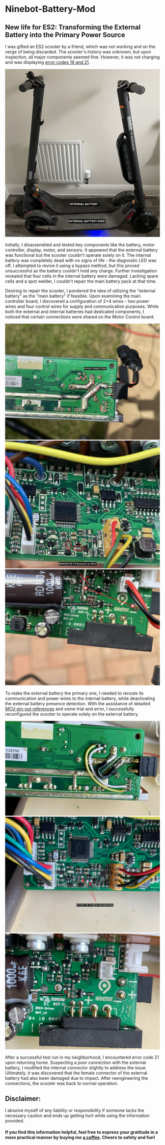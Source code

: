# Ninebot-Battery-Mod

## New life for ES2: Transforming the External Battery into the Primary Power Source

I was gifted an ES2 scooter by a friend, which was not working and on the verge of being discarded. The scooter's history was unknown, but upon inspection, all major components seemed fine. However, it was not charging and was displaying [error codes 19 and 21](https://github.com/etransport/ninebot-docs/wiki/ES2ESC).

![ES2 MOD ONLY EXTERANAL BATTERY VS. E1](https://github.com/mveplus/Ninebot-Battery-Mod/blob/main/images/ES2_external_battery_mod_vs_E1_Internal_battery_IMG_0787.jpeg)

Initially, I disassembled and tested key components like the battery, motor controller, display, motor, and sensors. It appeared that the external battery was functional but the scooter couldn't operate solely on it. The internal battery was completely dead with no signs of life - the diagnostic LED was off. I attempted to revive it using a bypass method, but this proved unsuccessful as the battery couldn't hold any charge. Further investigation revealed that four cells in the internal battery were damaged. Lacking spare cells and a spot welder, I couldn't repair the main battery pack at that time.

Desiring to repair the scooter, I pondered the idea of utilizing the "external battery" as the "main battery" if feasible. Upon examining the main controller board, I discovered a configuration of 2+4 wires - two power wires and four control wires for supply and communication purposes. While both the external and internal batteries had dedicated components, I noticed that certain connections were shared on the Motor Control board.

![Bypass links](https://github.com/mveplus/Ninebot-Battery-Mod/blob/main/images/01_External_battery_mod_bypass_connections_bottom_IMG_9827.jpeg)
![External battery RX&TX resistors](https://github.com/mveplus/Ninebot-Battery-Mod/blob/main/images/02_External_Battery_RX_TX_Resistors_IMG_9831.jpeg)
![Exteranl battery sense resistor](https://github.com/mveplus/Ninebot-Battery-Mod/blob/main/images/03_External_battery_sense_resistor_IMG_9840.jpeg)

To make the external battery the primary one, I needed to reroute its communication and power wires to the internal battery, while deactivating the external battery presence detection. With the assistance of detailed [MCU pin-out references](https://github.com/etransport/ninebot-docs/wiki/ES2ESC#mcu-io-ports) and some trial and error, I successfully reconfigured the scooter to operate solely on the external battery.

![Bypass wires](https://github.com/mveplus/Ninebot-Battery-Mod/blob/main/images/01_1_External_battery_mod_bypass_wires_bottom_IMG_0708.jpeg)
![External battery RX&TX resistors removed](https://github.com/mveplus/Ninebot-Battery-Mod/blob/main/images/02_1_External_Battery_RX_TX_Resistors_removed_IMG_0714.jpeg)
![Exteranl battery sense resistor removed](https://github.com/mveplus/Ninebot-Battery-Mod/blob/main/images/03_1_External_battery_sense_resistor_removed_IMG_0711.jpeg)

After a successful test run in my neighborhood, I encountered error code 21 upon returning home. Suspecting a poor connection with the external battery, I modified the internal connector slightly to address the issue. Ultimately, it was discovered that the female connector of the external battery had also been damaged due to impact. After reengineering the connections, the scooter was back to normal operation.

## Disclaimer: 
I absolve myself of any liability or responsibility if someone lacks the necessary caution and ends up getting hurt while using the information provided.

#### If you find this information helpful, feel free to express your gratitude in a more practical manner by buying me [a coffee](https://buymeacoffee.com/mveplus). Cheers to safety and fun!
